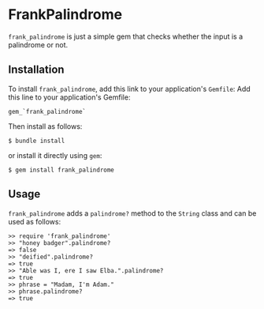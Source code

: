 # FrankPalindrome
`frank_palindrome` is just a simple gem that checks whether the input is a palindrome or not.
## Installation
To install `frank_palindrome`, add this link to your application's `Gemfile`:
Add this line to your application's Gemfile:

```
gem_`frank_palindrome`
```
Then install as follows:
```
$ bundle install
```
or install it directly using `gem`:
```
$ gem install frank_palindrome
```
## Usage
`frank_palindrome` adds a `palindrome?` method to the `String` class and can be used as follows:
```
>> require 'frank_palindrome'
>> "honey badger".palindrome?
=> false
>> "deified".palindrome?
=> true
>> "Able was I, ere I saw Elba.".palindrome?
=> true
>> phrase = "Madam, I'm Adam."
>> phrase.palindrome?
=> true
```
